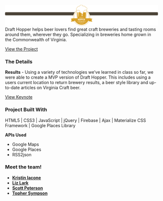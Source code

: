 ![Alt text](/assets/images/beerHopperBarCenter.png?raw=true "Beer Hopper")
Draft Hopper helps beer lovers find great craft breweries and tasting rooms around them, wherever they go. Specializing in breweries home grown in the Commonwealth of Virginia.

[View the Project](https://elark2016.github.io/Draft-Hopper/)

### The Details

**Results** - Using a variety of technologies we’ve learned in class so far, we were able to create a MVP version of Draft Hopper. This includes using a users current location to return brewery results, a beer style library and up-to-date articles on Virginia Craft beer.  

[View Keynote](https://elark2016.github.io/Draft-Hopper/draft-hopper.pdf)

### Project Built With

HTML5 | CSS3 | JavaScript | jQuery | Firebase | Ajax |  Materialize CSS Framework | Google Places Library

**APIs Used**
* Google Maps
* Google Places
* RSS2json

### Meet the team!

* [**Kristin Iacone**](https://github.com/kiacone)
* [**Liz Lark**](https://github.com/ELark2016)
* [**Scott Peterson**](https://github.com/scottpetersonva)
* [**Topher Sympson**](https://github.com/tophersymps)
